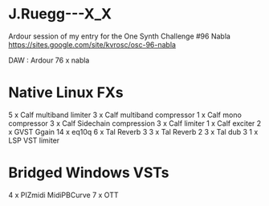 # J.Ruegg---X_X
Ardour session of my entry for the One Synth Challenge #96 Nabla https://sites.google.com/site/kvrosc/osc-96-nabla

DAW : Ardour
76 x nabla

Native Linux FXs
================

5 x Calf multiband limiter
3 x Calf multiband compressor
1 x Calf mono compressor
3 x Calf Sidechain compression
3 x Calf limiter
1 x Calf exciter
2 x GVST Ggain
14 x eq10q
6 x Tal Reverb 3
3 x Tal Reverb 2
3 x Tal dub 3
1 x LSP VST limiter

Bridged Windows VSTs
====================

4 x PIZmidi MidiPBCurve
7 x OTT
